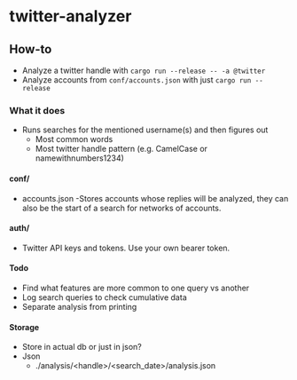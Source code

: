 # twitter-analyzer

## How-to
- Analyze a twitter handle with `cargo run --release -- -a @twitter`
- Analyze accounts from `conf/accounts.json` with just `cargo run --release`


### What it does
- Runs searches for the mentioned username(s) and then figures out
  - Most common words  
  - Most twitter handle pattern (e.g. CamelCase or namewithnumbers1234)

#### conf/
- accounts.json
    -Stores accounts whose replies will be analyzed, they can also be the start of a search for networks of accounts.

#### auth/
- Twitter API keys and tokens. Use your own bearer token.


#### Todo
- Find what features are more common to one query vs another
- Log search queries to check cumulative data
- Separate analysis from printing
#### Storage
- Store in actual db or just in json?
- Json
  - ./analysis/\<handle\>/\<search_date\>/analysis.json
